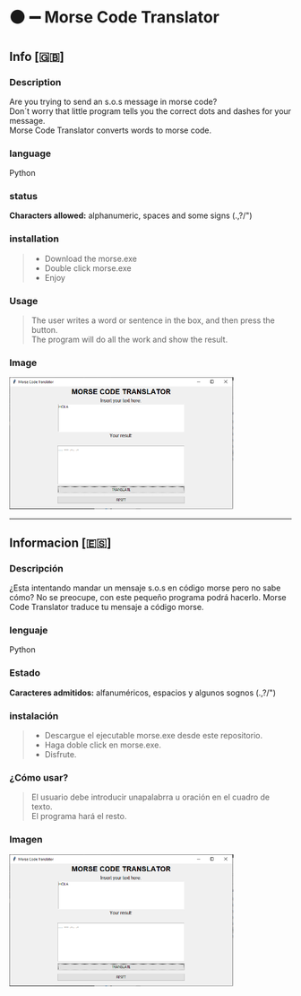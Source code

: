 # :black_circle: :heavy_minus_sign: Morse Code Translator
## Info [:gb:]
### Description
Are you trying to send an s.o.s message in morse code?   
Don´t worry that little program tells you the correct dots and dashes for your message.   
Morse Code Translator converts words to morse code.

### language
Python

### status
**Characters allowed:** alphanumeric, spaces and some signs (.,?/")

### installation
> - Download the morse.exe
> - Double click morse.exe
> - Enjoy

### Usage
> The user writes a word or sentence in the box, and then press the button.   
> The program will do all the work and show the result.

### Image

<img src="Screenshot.webp" alt="Morse-code-translator" width="400px"/>


<hr/>

## Informacion [:es:]
### Descripción
¿Esta intentando mandar un mensaje s.o.s en código morse pero no sabe cómo?
No se preocupe, con este pequeño programa podrá hacerlo.
Morse Code Translator traduce tu mensaje a código morse.

### lenguaje
Python

### Estado
**Caracteres admitidos:** alfanuméricos, espacios y algunos sognos (.,?/")

### instalación
> - Descargue el ejecutable morse.exe desde este repositorio.
> - Haga doble click en morse.exe.
> - Disfrute.

### ¿Cómo usar?
> El usuario debe introducir unapalabrra u oración en el cuadro de texto.   
> El programa hará el resto.

### Imagen

<img src="Screenshot.webp" alt="Morse-code-translator" width="400px"/>
